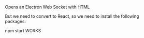 Opens an Electron Web Socket with HTML

But we need to convert to React, so we need to install the following packages:

npm start WORKS